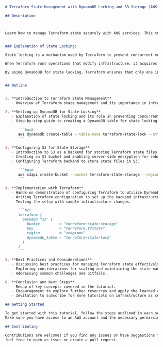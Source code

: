```markdown
# Terraform State Management with DynamoDB Locking and S3 Storage (AWS) - Tutorial

## Description



Learn how to manage Terraform state securely with AWS services. This tutorial guides you through setting up DynamoDB for state locking and S3 for state storage, ensuring consistency and preventing conflicts in your infrastructure deployments. Follow along as we configure Terraform to use DynamoDB and S3 as backends, adhering to AWS Free Tier limits for cost-effective solutions. By the end, you'll have a solid understanding of best practices for managing Terraform state in collaborative environments.


### Explanation of State Locking:

State locking is a mechanism used by Terraform to prevent concurrent modifications to the infrastructure state file by multiple users or processes. It ensures that only one user or process can modify the state file at a time, reducing the risk of conflicts and inconsistencies.

When Terraform runs operations that modify infrastructure, it acquires a lock on the state file to prevent other instances of Terraform from modifying it simultaneously. This lock is essential for maintaining the integrity of the state file, especially in collaborative environments where multiple users may be working on the same infrastructure concurrently.

By using DynamoDB for state locking, Terraform ensures that only one instance can acquire the lock at a time, preventing conflicts and ensuring consistency in infrastructure deployments.


## Outline


1. **Introduction to Terraform State Management**
   - Overview of Terraform state management and its importance in infrastructure as code (IaC) workflows.

2. **Setting up DynamoDB for State Locking**
   - Explanation of state locking and its role in preventing concurrent modifications.
   - Step-by-step guide to creating a DynamoDB table for state locking, optimized for AWS Free Tier usage.
   
      ```bash
      aws dynamodb create-table --table-name terraform-state-lock --attribute-definitions AttributeName=LockID,AttributeType=S --key-schema AttributeName=LockID,KeyType=HASH --billing-mode PAY_PER_REQUEST
      ```

3. **Configuring S3 for State Storage**
   - Introduction to S3 as a backend for storing Terraform state files.
   - Creating an S3 bucket and enabling server-side encryption for enhanced security.
   - Configuring Terraform backend to store state files in S3.
   
      ```bash
      aws s3api create-bucket --bucket terraform-state-storage --region <region> --create-bucket-configuration LocationConstraint=<region>
      ```

4. **Implementation with Terraform**
   - Hands-on demonstration of configuring Terraform to utilize DynamoDB for state locking and S3 for state storage.
   - Writing Terraform configuration to set up the backend infrastructure.
   - Testing the setup with sample infrastructure changes.

      ```hcl
      terraform {
        backend "s3" {
          bucket         = "terraform-state-storage"
          key            = "terraform.tfstate"
          region         = "<region>"
          dynamodb_table = "terraform-state-lock"
        }
      }
      ```

5. **Best Practices and Considerations**
   - Discussing best practices for managing Terraform state effectively in collaborative environments.
   - Exploring considerations for scaling and maintaining the state management setup.
   - Addressing common challenges and pitfalls.

6. **Conclusion and Next Steps**
   - Recap of key concepts covered in the tutorial.
   - Encouragement to explore further resources and apply the learned concepts in real-world projects.
   - Invitation to subscribe for more tutorials on infrastructure as code and AWS best practices.

## Getting Started

To get started with this tutorial, follow the steps outlined in each section of the tutorial.
Make sure you have access to an AWS account and the necessary permissions to create resources.

## Contributing

Contributions are welcome! If you find any issues or have suggestions for improvements, 
feel free to open an issue or create a pull request.
```

